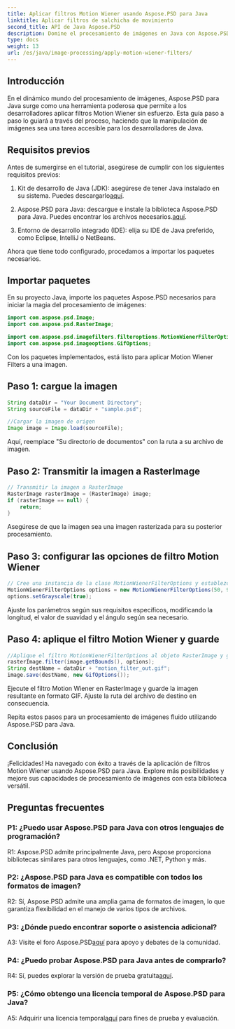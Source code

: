 ```yaml
---
title: Aplicar filtros Motion Wiener usando Aspose.PSD para Java
linktitle: Aplicar filtros de salchicha de movimiento
second_title: API de Java Aspose.PSD
description: Domine el procesamiento de imágenes en Java con Aspose.PSD. Aplique Motion Wiener Filters sin esfuerzo usando nuestra guía paso a paso.
type: docs
weight: 13
url: /es/java/image-processing/apply-motion-wiener-filters/
---
```

## Introducción

En el dinámico mundo del procesamiento de imágenes, Aspose.PSD para Java surge como una herramienta poderosa que permite a los desarrolladores aplicar filtros Motion Wiener sin esfuerzo. Esta guía paso a paso lo guiará a través del proceso, haciendo que la manipulación de imágenes sea una tarea accesible para los desarrolladores de Java.

## Requisitos previos

Antes de sumergirse en el tutorial, asegúrese de cumplir con los siguientes requisitos previos:

1.  Kit de desarrollo de Java (JDK): asegúrese de tener Java instalado en su sistema. Puedes descargarlo[aquí](https://www.oracle.com/java/technologies/javase-downloads.html).

2.  Aspose.PSD para Java: descargue e instale la biblioteca Aspose.PSD para Java. Puedes encontrar los archivos necesarios.[aquí](https://releases.aspose.com/psd/java/).

3. Entorno de desarrollo integrado (IDE): elija su IDE de Java preferido, como Eclipse, IntelliJ o NetBeans.

Ahora que tiene todo configurado, procedamos a importar los paquetes necesarios.

## Importar paquetes

En su proyecto Java, importe los paquetes Aspose.PSD necesarios para iniciar la magia del procesamiento de imágenes:

```java
import com.aspose.psd.Image;
import com.aspose.psd.RasterImage;

import com.aspose.psd.imagefilters.filteroptions.MotionWienerFilterOptions;
import com.aspose.psd.imageoptions.GifOptions;
```

Con los paquetes implementados, está listo para aplicar Motion Wiener Filters a una imagen.

## Paso 1: cargue la imagen

```java
String dataDir = "Your Document Directory";
String sourceFile = dataDir + "sample.psd";

//Cargar la imagen de origen
Image image = Image.load(sourceFile);
```

Aquí, reemplace "Su directorio de documentos" con la ruta a su archivo de imagen.

## Paso 2: Transmitir la imagen a RasterImage

```java
// Transmitir la imagen a RasterImage
RasterImage rasterImage = (RasterImage) image;
if (rasterImage == null) {
    return;
}
```

Asegúrese de que la imagen sea una imagen rasterizada para su posterior procesamiento.

## Paso 3: configurar las opciones de filtro Motion Wiener

```java
// Cree una instancia de la clase MotionWienerFilterOptions y establezca la longitud, el valor de suavidad y el ángulo.
MotionWienerFilterOptions options = new MotionWienerFilterOptions(50, 9, 90);
options.setGrayscale(true);
```

Ajuste los parámetros según sus requisitos específicos, modificando la longitud, el valor de suavidad y el ángulo según sea necesario.

## Paso 4: aplique el filtro Motion Wiener y guarde

```java
//Aplique el filtro MotionWienerFilterOptions al objeto RasterImage y guarde la imagen resultante
rasterImage.filter(image.getBounds(), options);
String destName = dataDir + "motion_filter_out.gif";
image.save(destName, new GifOptions());
```

Ejecute el filtro Motion Wiener en RasterImage y guarde la imagen resultante en formato GIF. Ajuste la ruta del archivo de destino en consecuencia.

Repita estos pasos para un procesamiento de imágenes fluido utilizando Aspose.PSD para Java.

## Conclusión

¡Felicidades! Ha navegado con éxito a través de la aplicación de filtros Motion Wiener usando Aspose.PSD para Java. Explore más posibilidades y mejore sus capacidades de procesamiento de imágenes con esta biblioteca versátil.

## Preguntas frecuentes

### P1: ¿Puedo usar Aspose.PSD para Java con otros lenguajes de programación?

R1: Aspose.PSD admite principalmente Java, pero Aspose proporciona bibliotecas similares para otros lenguajes, como .NET, Python y más.

### P2: ¿Aspose.PSD para Java es compatible con todos los formatos de imagen?

R2: Sí, Aspose.PSD admite una amplia gama de formatos de imagen, lo que garantiza flexibilidad en el manejo de varios tipos de archivos.

### P3: ¿Dónde puedo encontrar soporte o asistencia adicional?

 A3: Visite el foro Aspose.PSD[aquí](https://forum.aspose.com/c/psd/34) para apoyo y debates de la comunidad.

### P4: ¿Puedo probar Aspose.PSD para Java antes de comprarlo?

 R4: Sí, puedes explorar la versión de prueba gratuita[aquí](https://releases.aspose.com/).

### P5: ¿Cómo obtengo una licencia temporal de Aspose.PSD para Java?

A5: Adquirir una licencia temporal[aquí](https://purchase.aspose.com/temporary-license/) para fines de prueba y evaluación.